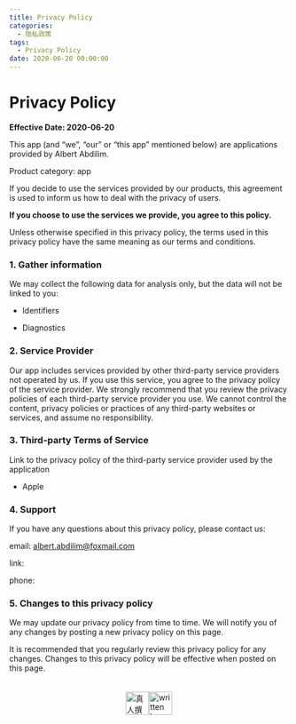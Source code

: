 ```yaml
---
title: Privacy Policy
categories:
  - 隐私政策
tags:
  - Privacy Policy
date: 2020-06-20 00:00:00
---
```


# Privacy Policy

**Effective Date: 2020-06-20**

This app (and “we”, “our” or “this app” mentioned below) are applications provided by Albert Abdilim.

Product category: app

If you decide to use the services provided by our products, this agreement is used to inform us how to deal with the privacy of users.

**If you choose to use the services we provide, you agree to this policy.**

Unless otherwise specified in this privacy policy, the terms used in this privacy policy have the same meaning as our terms and conditions.

### 1. Gather information

We may collect the following data for analysis only, but the data will not be linked to you:

- Identifiers

- Diagnostics

### 2. Service Provider

Our app includes services provided by other third-party service providers not operated by us. If you use this service, you agree to the privacy policy of the service provider. We strongly recommend that you review the privacy policies of each third-party service provider you use. We cannot control the content, privacy policies or practices of any third-party websites or services, and assume no responsibility.

### 3. Third-party Terms of Service

Link to the privacy policy of the third-party service provider used by the application

- Apple

### 4. Support

If you have any questions about this privacy policy, please contact us:

email: [albert.abdilim@foxmail.com](mailto:albert.abdilim@foxmail.com)

link:

phone:

### 5. Changes to this privacy policy

We may update our privacy policy from time to time. We will notify you of any changes by posting a new privacy policy on this page.

It is recommended that you regularly review this privacy policy for any changes. Changes to this privacy policy will be effective when posted on this page.

<div style="display: flex; justify-content: center; align-items: center; padding: 20px 100px 0px 100px;">
  <img src="https://mirror.ghproxy.com/https://raw.githubusercontent.com/L1cardo/l1cardo.github.io/blog/themes/butterfly/source/img/notbyai_cn.png" alt="真人撰写" style="height: 42px;">
  <img src="https://mirror.ghproxy.com/https://raw.githubusercontent.com/L1cardo/l1cardo.github.io/blog/themes/butterfly/source/img/notbyai_en.png" alt="written by human" style="height: 42px;">
</div>
